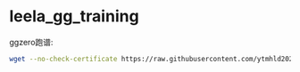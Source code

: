# leela_gg_training

ggzero跑谱:

``` bash
wget --no-check-certificate https://raw.githubusercontent.com/ytmhld2020/leela_gg_training/master/ggzero.sh && chmod +x ggzero.sh && ./ggzero.sh
